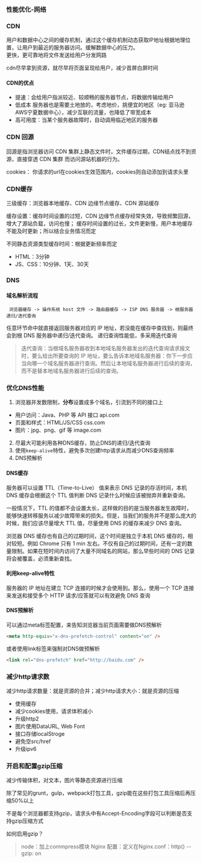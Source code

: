 ### 性能优化-网络

### CDN
用户和数据中心之间的缓存机制，通过这个缓存机制动态获取IP地址根据地理位置，让用户到最近的服务器访问。缓解数据中心的压力。      
更快，更可靠地将文件发送给用户分发网路

cdn尽早拿到资源，就尽早将页面呈现给用户，减少首屏白屏时间

#### CDN的优点

- 提速：会给用户指派较近、较顺畅的服务器节点，将数据传输给用户
- 低成本
    服务器也是需要土地放的，考虑地价，挑便宜的地区（eg: 亚马逊AWS宁夏数据中心），减少互联的流量，也降低了带宽成本
- 高可用度：当某个服务器故障时，自动调用临近地区的服务器

### CDN 回源
回源是指浏览器访问 CDN 集群上静态文件时，文件缓存过期，CDN结点找不到资源，直接穿透 CDN 集群
而访问源站机器的行为。

cookies： 你请求的url在cookies生效范围内，cookies则自动添加到请求头里

### CDN缓存

三级缓存：浏览器本地缓存、CDN 边缘节点缓存、CDN 源站缓存

缓存设置：缓存时间设置的过短，CDN 边缘节点缓存经常失效，导致频繁回源，增大了源站负载，访问也慢；
缓存时间设置的过长，文件更新慢，用户本地缓存不能及时更新；所以结合业务情况而定

不同静态资源类型缓存时间：根据更新频率而定
- HTML：3分钟
- JS、CSS：10分钟、1天、30天

### DNS
#### 域名解析流程

```
 浏览器缓存 -> 操作系统 host 文件 -> 路由器缓存 -> ISP DNS 服务器 -> 根服务器递归/迭代查询
```
> 
任意环节命中就直接返回服务器对应的 IP 地址，若没能在缓存中查找到，则最终会到根 DNS 服务器中递归/迭代查询。
递归查询性能低，多采用迭代查询


> 迭代查询：当根域名服务器收到本地域名服务器发出的迭代查询请求报文时，要么给出所要查询的 IP 地址，要么告诉本地域名服务器：你下一步应当向哪一个域名服务器进行查询。然后让本地域名服务器进行后续的查询，而不是替本地域名服务器进行后续的查询。


### 优化DNS性能

1. 浏览器并发数限制，**分布**设置成多个域名，引流到不同的接口上

  -  用户访问：Java、PHP 等 API 接口    api.com
  - 页面和样式：HTML/JS/CSS  css.com
  - 图片：jpg、png、gif 等     image.com

2. 尽最大可能利用各种DNS缓存，防止DNS的递归/迭代查询
3. 使用`keep-alive`特性，避免多次创建http请求从而减少DNS查询频率
4. DNS预解析

#### DNS缓存
 服务器可以设置 TTL（Time-to-Live） 值来表示 DNS 记录的存活时间，本机 DNS 缓存会根据这个 TTL 值判断 DNS 记录什么时候应该被抛弃并重新查询。

一般情况下，TTL 的值都不会设置太长，这样做的目的是当服务器发生故障时，能够快速转移服务以减少故障带来的损失。但是，当我们的服务并不是那么庞大的时候，我们应该尽量增大 TTL 值，尽量使用 DNS 的缓存来减少 DNS 查询。

浏览器 DNS 缓存也有自己的过期时间，这个时间是独立于本机 DNS 缓存的，相对较短。例如 Chrome 只有 1 min 左右。不仅有自己的过期时间，还有一定的数量限制。如果在短时间内访问了大量不同域名的网站，那么早些时间的 DNS 记录将会被覆盖，必须重新查找。

#### 利用keep-alive特性
服务器的 IP 地址在建立 TCP 连接的时候才会使用到。那么，使用一个 TCP 连接来发送和接受多个 HTTP 请求/应答就可以有效避免 DNS 查询

#### DNS预解析
可以通过meta标签配置，来告知浏览器当前页面需要做DNS预解析
```html
<meta http-equiv="x-dns-prefetch-control" content="on" />
```

或者使用link标签来强制对DNS做预解析
```html
<link rel="dns-prefetch" href="http://baidu.com" />
```

### 减少http请求数

减少http请求数量：就是资源的合并；减少http请求大小：就是资源的压缩

- 使用缓存
- 减少cookies使用，请求体积减小
- 升级http2
- 图片使用DataURL, Web Font
- 接口存储localStroge
- 避免空src/href
- 升级ipv6


### 开启和配置gzip压缩

减少传输体积，对文本，图片等静态资源进行压缩

除了常见的grunt，gulp，webpack打包工具，gzip能在这些打包工具压缩后再压缩50%以上


不是每个浏览器都支持gzip，请求头中有Accept-Encoding字段可以判断是否支持gzip压缩方式

如何启用gzip？

> node：加上commpress模块
> Nginx 配置：定义在Nginx.conf：http() -- gzip: on
 






